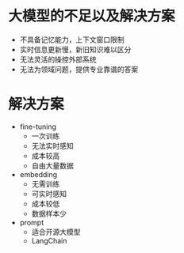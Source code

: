 # 大模型的不足以及解决方案
- 不具备记忆能力，上下文窗口限制
- 实时信息更新慢，新旧知识难以区分
- 无法灵活的操控外部系统
- 无法为领域问题，提供专业靠谱的答案

# 解决方案
- fine-tuning
    - 一次训练
    - 无法实时感知
    - 成本较高
    - 自由大量数据
- embedding
    - 无需训练
    - 可实时感知
    - 成本较低
    - 数据样本少
- prompt
    - 适合开源大模型
    - LangChain